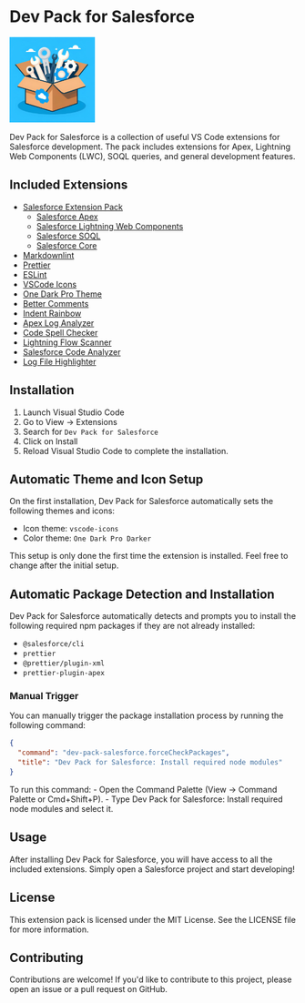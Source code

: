 # Dev Pack for Salesforce

<img src="./assets/dev-tools-icon.jpg" height="150px"/>

Dev Pack for Salesforce is a collection of useful VS Code extensions for Salesforce development. The pack includes extensions for Apex, Lightning Web Components (LWC), SOQL queries, and general development features.

## Included Extensions

- [Salesforce Extension Pack](https://marketplace.visualstudio.com/items?itemName=salesforce.salesforcedx-vscode)
  - [Salesforce Apex](https://marketplace.visualstudio.com/items?itemName=salesforce.salesforcedx-vscode-apex)
  - [Salesforce Lightning Web Components](https://marketplace.visualstudio.com/items?itemName=salesforce.salesforcedx-vscode-lwc)
  - [Salesforce SOQL](https://marketplace.visualstudio.com/items?itemName=salesforce.salesforcedx-vscode-soql)
  - [Salesforce Core](https://marketplace.visualstudio.com/items?itemName=salesforce.salesforcedx-vscode-core)
- [Markdownlint](https://marketplace.visualstudio.com/items?itemName=DavidAnson.vscode-markdownlint)
- [Prettier](https://marketplace.visualstudio.com/items?itemName=esbenp.prettier-vscode)
- [ESLint](https://marketplace.visualstudio.com/items?itemName=dbaeumer.vscode-eslint)
- [VSCode Icons](https://marketplace.visualstudio.com/items?itemName=vscode-icons-team.vscode-icons)
- [One Dark Pro Theme](https://marketplace.visualstudio.com/items?itemName=zhuangtongfa.Material-theme)
- [Better Comments](https://marketplace.visualstudio.com/items?itemName=aaron-bond.better-comments)
- [Indent Rainbow](https://marketplace.visualstudio.com/items?itemName=oderwat.indent-rainbow)
- [Apex Log Analyzer](https://marketplace.visualstudio.com/items?itemName=financialforce.lana)
- [Code Spell Checker](https://marketplace.visualstudio.com/items?itemName=streetsidesoftware.code-spell-checker)
- [Lightning Flow Scanner](https://marketplace.visualstudio.com/items?itemName=ForceConfigControl.lightningflowscanner)
- [Salesforce Code Analyzer](https://marketplace.visualstudio.com/items?itemName=salesforce.sfdx-code-analyzer-vscode)
- [Log File Highlighter](https://marketplace.visualstudio.com/items?itemName=emilast.LogFileHighlighter)

## Installation

1. Launch Visual Studio Code
2. Go to View → Extensions
3. Search for `Dev Pack for Salesforce`
4. Click on Install
5. Reload Visual Studio Code to complete the installation.

## Automatic Theme and Icon Setup

On the first installation, Dev Pack for Salesforce automatically sets the following themes and icons:

- Icon theme: `vscode-icons`
- Color theme: `One Dark Pro Darker`

This setup is only done the first time the extension is installed. Feel free to change after the initial setup.

## Automatic Package Detection and Installation

Dev Pack for Salesforce automatically detects and prompts you to install the following required npm packages if they are not already installed:

- `@salesforce/cli`
- `prettier`
- `@prettier/plugin-xml`
- `prettier-plugin-apex`

### Manual Trigger

You can manually trigger the package installation process by running the following command:

```json
{
  "command": "dev-pack-salesforce.forceCheckPackages",
  "title": "Dev Pack for Salesforce: Install required node modules"
}
```

To run this command: - Open the Command Palette (View → Command Palette or Cmd+Shift+P). - Type Dev Pack for Salesforce: Install required node modules and select it.

## Usage

After installing Dev Pack for Salesforce, you will have access to all the included extensions. Simply open a Salesforce project and start developing!

## License

This extension pack is licensed under the MIT License. See the LICENSE file for more information.

## Contributing

Contributions are welcome! If you'd like to contribute to this project, please open an issue or a pull request on GitHub.

